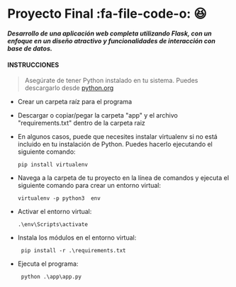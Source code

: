 # Proyecto Final :fa-file-code-o:  :laughing:
***Desarrollo de una aplicación web completa utilizando Flask, con un enfoque en un diseño atractivo y funcionalidades de interacción con base de datos.***
 

#### INSTRUCCIONES 
> Asegúrate de tener Python instalado en tu sistema. Puedes descargarlo desde [python.org](https://www.python.org "python.org") 

- Crear un carpeta raíz para el programa
- Descargar o copiar/pegar la carpeta "app" y el archivo "requirements.txt" dentro de la carpeta raiz
- En algunos casos, puede que necesites instalar virtualenv si no está incluido en tu instalación de Python. Puedes hacerlo ejecutando el siguiente comando:

	`pip install virtualenv` 
	
- Navega a la carpeta de tu proyecto en la línea de comandos y ejecuta el siguiente comando para crear un entorno virtual:

	`virtualenv -p python3  env` 

- Activar el entorno virtual:

	`.\env\Scripts\activate` 

- Instala los módulos en el entorno virtual:

	` pip install -r .\requirements.txt` 

- Ejecuta el programa: 

	` python .\app\app.py` 
